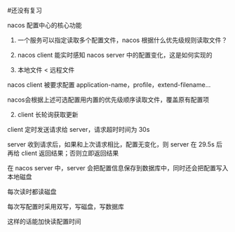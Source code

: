 #还没有复习 

nacos 配置中心的核心功能

1.  一个服务可以指定读取多个配置文件，nacos 根据什么优先级规则读取文件？
    
2.  nacos client 能实时感知 nacos server 中的配置变化，这是如何实现的
    

1.  本地文件 < 远程文件
    

nacos client 被要求配置 application-name，profile，extend-filename...

nacos会根据上述可选配置用内置的优先级顺序读取文件，覆盖原有配置项

2.  client 长轮询获取更新
    

client 定时发送请求给 server，请求超时时间为 30s

server 收到请求后，如果和上次请求相比，配置无变化，则 server 在 29.5s 后再给 client 返回结果；否则立即返回结果

在 nacos server 中，server 会把配置信息保存到数据库中，同时还会把配置写入本地磁盘

每次读时都读磁盘

每次写配置时采用双写，写磁盘，写数据库

这样的话能加快读配置时间